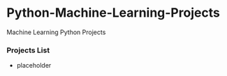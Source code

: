 # Python-Machine-Learning-Projects
Machine Learning Python Projects

### Projects List
* placeholder

